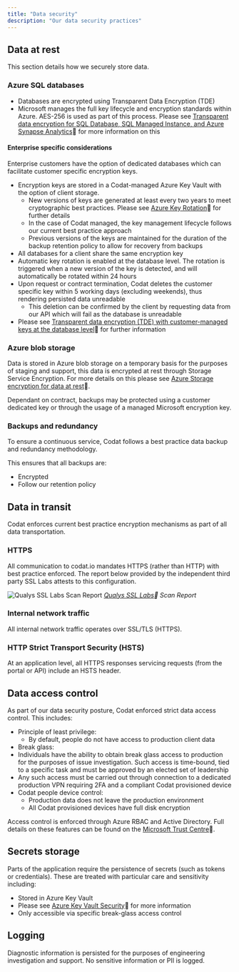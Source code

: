 ```yaml
---
title: "Data security"
description: "Our data security practices"
---
```


## Data at rest
This section details how we securely store data.

### Azure SQL databases
* Databases are encrypted using Transparent Data Encryption (TDE)
* Microsoft manages the full key lifecycle and encryption standards within Azure. AES-256 is used as part of this process. Please see [Transparent data encryption for SQL Database, SQL Managed Instance, and Azure Synapse Analytics](https://learn.microsoft.com/en-us/azure/azure-sql/database/transparent-data-encryption-tde-overview?view=azuresql&viewFallbackFrom=sql-server-ver16&tabs=azure-portal)🔗 for more information on this

#### Enterprise specific considerations
Enterprise customers have the option of dedicated databases which can facilitate customer specific encryption keys. 

* Encryption keys are stored in a Codat-managed Azure Key Vault with the option of client storage.
  * New versions of keys are generated at least every two years to meet cryptographic best practices. Please see [Azure Key Rotation](https://learn.microsoft.com/en-us/azure/key-vault/keys/how-to-configure-key-rotation)🔗 for further details
  * In the case of Codat managed, the key management lifecycle follows our current best practice approach
  * Previous versions of the keys are maintained for the duration of the backup retention policy to allow for recovery from backups
* All databases for a client share the same encryption key
* Automatic key rotation is enabled at the database level. The rotation is triggered when a new version of the key is detected, and will automatically be rotated within 24 hours
* Upon request or contract termination, Codat deletes the customer specific key within 5 working days (excluding weekends), thus rendering persisted data unreadable
  * This deletion can be confirmed by the client by requesting data from our API which will fail as the database is unreadable
* Please see [Transparent data encryption (TDE) with customer-managed keys at the database level](https://learn.microsoft.com/en-us/azure/azure-sql/database/transparent-data-encryption-byok-database-level-overview)🔗 for further information

### Azure blob storage
Data is stored in Azure blob storage on a temporary basis for the purposes of staging and support, this data is encrypted at rest through Storage Service Encryption. For more details on this please see [Azure Storage encryption for data at rest](https://learn.microsoft.com/en-us/azure/storage/common/storage-service-encryption)🔗.

Dependant on contract, backups may be protected using a customer dedicated key or through the usage of a managed Microsoft encryption key.

### Backups and redundancy
To ensure a continuous service, Codat follows a best practice data backup and redundancy methodology. 

This ensures that all backups are:
* Encrypted
* Follow our retention policy

## Data in transit
Codat enforces current best practice encryption mechanisms as part of all data transportation.

### HTTPS
All communication to codat.io mandates HTTPS (rather than HTTP) with best practice enforced. The report below provided by the independent third party SSL Labs attests to this configuration.

![Qualys SSL Labs Scan Report](qualys-ssl-report.png)
*[Qualys SSL Labs](https://www.ssllabs.com/ssltest/)🔗 Scan Report*

### Internal network traffic
All internal network traffic operates over SSL/TLS (HTTPS). 

### HTTP Strict Transport Security (HSTS)
At an application level, all HTTPS responses servicing requests (from the portal or API) include an HSTS header. 
 
## Data access control
As part of our data security posture, Codat enforced strict data access control. This includes:

* Principle of least privilege:
  * By default, people do not have access to production client data 
 * Break glass: 
  * Individuals have the ability to obtain break glass access to production for the purposes of issue investigation. Such access is time-bound, tied to a specific task and must be approved by an elected set of leadership
  * Any such access must be carried out through connection to a dedicated production VPN requiring 2FA and a compliant Codat provisioned device 
* Codat people device control:
  * Production data does not leave the production environment 
  * All Codat provisioned devices have full disk encryption

Access control is enforced through Azure RBAC and Active Directory. Full details on these features can be found on the [Microsoft Trust Centre](https://www.microsoft.com/en-us/trustcenter/)🔗.

## Secrets storage
Parts of the application require the persistence of secrets (such as tokens or credentials). These are treated with particular care and sensitivity including:
* Stored in Azure Key Vault
* Please see [Azure Key Vault Security](https://learn.microsoft.com/en-us/azure/key-vault/general/security-features)🔗 for more information
* Only accessible via specific break-glass access control

## Logging
Diagnostic information is persisted for the purposes of engineering investigation and support. No sensitive information or PII is logged.